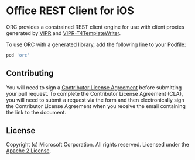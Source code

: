 # Office REST Client for iOS 

ORC provides a constrained REST client engine for use with client proxies generated by [VIPR] and [VIPR-T4TemplateWriter].

[VIPR]: https://github.com/microsoft/vipr
[VIPR-T4TemplateWriter]: https://github.com/msopentech/vipr-t4templatewriter

To use ORC with a generated library, add the following line to your Podfile:
```ruby
pod 'orc'
```

## Contributing
You will need to sign a [Contributor License Agreement](https://cla.microsoft.com/) before submitting your pull request. To complete the Contributor License Agreement (CLA), you will need to submit a request via the form and then electronically sign the Contributor License Agreement when you receive the email containing the link to the document.

## License
Copyright (c) Microsoft Corporation. All rights reserved. Licensed under the [Apache 2 License](/LICENSE).
